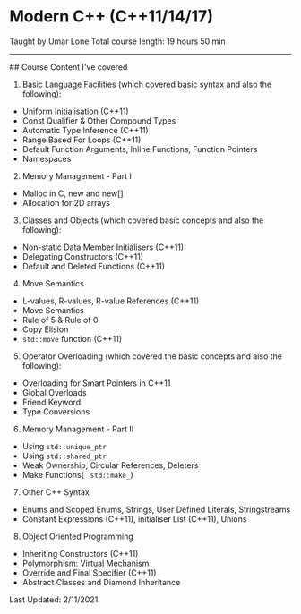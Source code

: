 # Modern C++ (C++11/14/17)
Taught by Umar Lone
Total course length: 19 hours 50 min
<hr>
## Course Content I've covered

1. Basic Language Facilities (which covered basic syntax and also the following):
  - Uniform Initialisation (C++11)
  - Const Qualifier & Other Compound Types
  - Automatic Type Inference (C++11)
  - Range Based For Loops (C++11)
  - Default Function Arguments, Inline Functions, Function Pointers
  - Namespaces


2. Memory Management - Part I
  - Malloc in C, new and new[]
  - Allocation for 2D arrays


3. Classes and Objects (which covered basic concepts and also the following):
  - Non-static Data Member Initialisers (C++11)
  - Delegating Constructors (C++11)
  - Default and Deleted Functions (C++11)


4. Move Semantics
  - L-values, R-values, R-value References (C++11)
  - Move Semantics
  - Rule of 5 & Rule of 0
  - Copy Elision
  - <code>std::move</code> function (C++11)


5. Operator Overloading (which covered the basic concepts and also the following):
  - Overloading for Smart Pointers in C++11
  - Global Overloads
  - Friend Keyword
  - Type Conversions


6. Memory Management - Part II
  - Using <code>std::unique_ptr</code>
  - Using <code>std::shared_ptr</code>
  - Weak Ownership, Circular References, Deleters
  - Make Functions( <code> std::make_</code>)


7. Other C++ Syntax
  - Enums and Scoped Enums, Strings, User Defined Literals, Stringstreams
  - Constant Expressions (C++11), initialiser List (C++11), Unions


8. Object Oriented Programming
  - Inheriting Constructors (C++11)
  - Polymorphism: Virtual Mechanism 
  - Override and Final Specifier (C++11)
  - Abstract Classes and Diamond Inheritance

Last Updated: 2/11/2021
